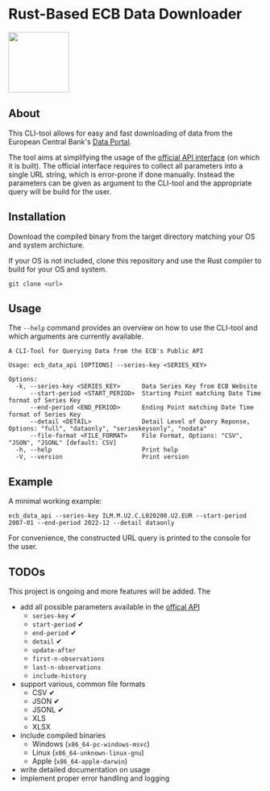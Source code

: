 # Rust-Based ECB Data Downloader
<img src="https://www.ecb.europa.eu/shared/img/logo/logo_only.svg"  width="120">

## About 
This CLI-tool allows for easy and fast downloading of data from the European Central Bank's [Data Portal](https://data.ecb.europa.eu/help/data/overview).

The tool aims at simplifying the usage of the [official API interface](https://data.ecb.europa.eu/help/api/data) (on which it is built). The official interface requires to collect all parameters into a single URL string, which is error-prone if done manually. Instead the parameters can be given as argument to the CLI-tool and the appropriate query will be build for the user.

## Installation
Download the compiled binary from the target directory matching your OS and system archicture.

If your OS is not included, clone this repository and use the Rust compiler to build for your OS and system.

```
git clone <url>
```

## Usage
The `--help` command provides an overview on how to use the CLI-tool and which arguments are currently available.

```
A CLI-Tool for Querying Data from the ECB's Public API

Usage: ecb_data_api [OPTIONS] --series-key <SERIES_KEY>

Options:
  -k, --series-key <SERIES_KEY>      Data Series Key from ECB Website
      --start-period <START_PERIOD>  Starting Point matching Date Time format of Series Key
      --end-period <END_PERIOD>      Ending Point matching Date Time format of Series Key
      --detail <DETAIL>              Detail Level of Query Reponse, Options: "full", "dataonly", "serieskeysonly", "nodata"
      --file-format <FILE_FORMAT>    File Format, Options: "CSV", "JSON", "JSONL" [default: CSV]
  -h, --help                         Print help
  -V, --version                      Print version
```

## Example
A minimal working example:
```
ecb_data_api --series-key ILM.M.U2.C.L020200.U2.EUR --start-period 2007-01 --end-period 2022-12 --detail dataonly
```

For convenience, the constructed URL query is printed to the console for the user. 

## TODOs
This project is ongoing and more features will be added. The 
* add all possible parameters available in the [offical API](https://data.ecb.europa.eu/help/api/data)
    * `series-key` ✔
    * `start-period` ✔
    * `end-period` ✔
    * `detail` ✔
    * `update-after`
    * `first-n-observations`
    * `last-n-observations`
    * `include-history`
* support various, common file formats
    * CSV ✔
    * JSON ✔
    * JSONL ✔
    * XLS
    * XLSX
* include compiled binaries
    * Windows (`x86_64-pc-windows-msvc`)
    * Linux (`x86_64-unknown-linux-gnu`)
    * Apple (`x86_64-apple-darwin`)
* write detailed documentation on usage
* implement proper error handling and logging

